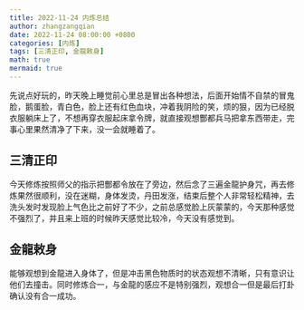 ```yaml
---
title: 2022-11-24 内炼总结
author: zhangzangqian
date: 2022-11-24 08:00:00 +0800
categories: [内炼]
tags: [三清正印, 金龍敕身]
math: true
mermaid: true
---
```


先说点好玩的，昨天晚上睡觉前心里总是冒出各种想法，后面开始情不自禁的冒鬼脸，鹅蛋脸，青白色，脸上还有红色血块，冲着我阴险的笑，烦的狠，因为已经脱衣服躺床上了，不想再穿衣服起床拿令牌，就直接观想酆都兵马把拿东西带走，完事心里果然清净了下来，没一会就睡着了。

## 三清正印

今天修炼按照师父的指示把酆都令放在了旁边，然后念了三遍金龍护身咒，再去修炼果然很顺利，没在迷糊，身体发烫，丹田发涨，结束后整个人非常轻松精神，去洗头发时发现脸上气色比之前好了不少，之前总感觉脸上灰蒙蒙的，今天那种感觉不强烈了，并且来上班的时候昨天感觉比较冷，今天没有感觉到。

## 金龍敕身

能够观想到金龍进入身体了，但是冲击黑色物质时的状态观想不清晰，只有意识让他们去撞击。同时修炼合一，与金龍的感应不是特别强烈，观想合一但是最后打卦确认没有合一成功。